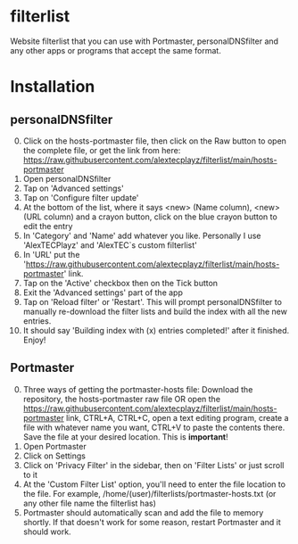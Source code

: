 # filterlist

Website filterlist that you can use with Portmaster, personalDNSfilter and any other apps or programs that accept the same format.

# Installation
## personalDNSfilter
0. Click on the hosts-portmaster file, then click on the Raw button to open the complete file, or get the link from here: https://raw.githubusercontent.com/alextecplayz/filterlist/main/hosts-portmaster
1. Open personalDNSfilter
2. Tap on 'Advanced settings'
3. Tap on 'Configure filter update'
4. At the bottom of the list, where it says \<new> (Name column), \<new> (URL column) and a crayon button, click on the blue crayon button to edit the entry
5. In 'Category' and 'Name' add whatever you like. Personally I use 'AlexTECPlayz' and 'AlexTEC`s custom filterlist'
6. In 'URL' put the 'https://raw.githubusercontent.com/alextecplayz/filterlist/main/hosts-portmaster' link.
7. Tap on the 'Active' checkbox then on the Tick button
8. Exit the 'Advanced settings' part of the app
9. Tap on 'Reload filter' or 'Restart'. This will prompt personalDNSfilter to manually re-download the filter lists and build the index with all the new entries.
10. It should say 'Building index with (x) entries completed!' after it finished. Enjoy!
  
## Portmaster
0. Three ways of getting the portmaster-hosts file: Download the repository, the hosts-portmaster raw file OR open the https://raw.githubusercontent.com/alextecplayz/filterlist/main/hosts-portmaster link, CTRL+A, CTRL+C, open a text editing program, create a file with whatever name you want, CTRL+V to paste the contents there. Save the file at your desired location. This is **important**!
1. Open Portmaster
2. Click on Settings
3. Click on 'Privacy Filter' in the sidebar, then on 'Filter Lists' or just scroll to it
4. At the 'Custom Filter List' option, you'll need to enter the file location to the file. For example, /home/(user)/filterlists/portmaster-hosts.txt (or any other file name the filterlist has)
5. Portmaster should automatically scan and add the file to memory shortly. If that doesn't work for some reason, restart Portmaster and it should work.
